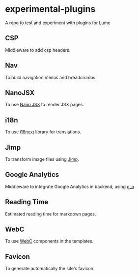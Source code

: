 # experimental-plugins

A repo to test and experiment with plugins for Lume

## CSP

Middleware to add csp headers.

## Nav

To build navigation menus and breadcrumbs.

## NanoJSX

To use [Nano JSX](https://nanojsx.io/) to render JSX pages.

## i18n

To use [i18next](https://www.i18next.com/) library for translations.

## Jimp

To transform image files using [Jimp](https://github.com/oliver-moran/jimp).

## Google Analytics

Middleware to integrate Google Analytics in backend, using
[g_a](https://deno.land/x/g_a@0.1.2/mod.ts)

## Reading Time

Estimated reading time for markdown pages.

## WebC

To use [WebC](https://github.com/11ty/webc) components in the templates.

## Favicon

To generate automatically the site's favicon.
